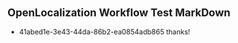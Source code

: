 ## OpenLocalization Workflow Test MarkDown
* 41abed1e-3e43-44da-86b2-ea0854adb865 thanks!

<!--HONumber=Aug16_HO3-->


